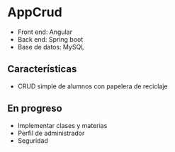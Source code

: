 # AppCrud
- Front end: Angular
- Back end: Spring boot
- Base de datos: MySQL

## Características
- CRUD simple de alumnos con papelera de reciclaje

## En progreso
- Implementar clases y materias 
- Perfil de administrador
- Seguridad

